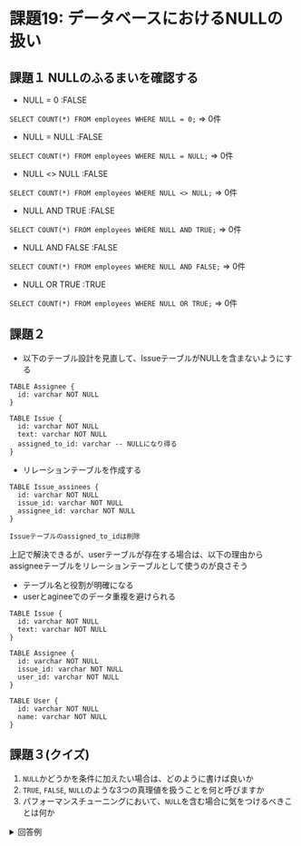 # 課題19: データベースにおけるNULLの扱い

## 課題１ NULLのふるまいを確認する

- NULL = 0 :FALSE

`SELECT COUNT(*) FROM employees WHERE NULL = 0;`
=> 0件

- NULL = NULL :FALSE

`SELECT COUNT(*) FROM employees WHERE NULL = NULL;`
=> 0件

- NULL <> NULL :FALSE

`SELECT COUNT(*) FROM employees WHERE NULL <> NULL;`
=> 0件

- NULL AND TRUE :FALSE

`SELECT COUNT(*) FROM employees WHERE NULL AND TRUE;`
=> 0件


- NULL AND FALSE :FALSE

`SELECT COUNT(*) FROM employees WHERE NULL AND FALSE;`
=> 0件

- NULL OR TRUE :TRUE

`SELECT COUNT(*) FROM employees WHERE NULL OR TRUE;`
=> 0件

## 課題２

- 以下のテーブル設計を見直して、IssueテーブルがNULLを含まないようにする

```
TABLE Assignee {
  id: varchar NOT NULL
}

TABLE Issue {
  id: varchar NOT NULL
  text: varchar NOT NULL
  assigned_to_id: varchar -- NULLになり得る
}
```

- リレーションテーブルを作成する
```
TABLE Issue_assinees {
  id: varchar NOT NULL
  issue_id: varchar NOT NULL
  assignee_id: varchar NOT NULL
}

Issueテーブルのassigned_to_idは削除
```

上記で解決できるが、userテーブルが存在する場合は、以下の理由からassigneeテーブルをリレーションテーブルとして使うのが良さそう
- テーブル名と役割が明確になる
- userとagineeでのデータ重複を避けられる

```
TABLE Issue {
  id: varchar NOT NULL
  text: varchar NOT NULL
}

TABLE Assignee {
  id: varchar NOT NULL
  issue_id: varchar NOT NULL
  user_id: varchar NOT NULL
}

TABLE User {
  id: varchar NOT NULL
  name: varchar NOT NULL
}
```

## 課題３(クイズ)

1. `NULL`かどうかを条件に加えたい場合は、どのように書けば良いか
2. `TRUE`, `FALSE`, `NULL`のような3つの真理値を扱うことを何と呼びますか
3. パフォーマンスチューニングにおいて、`NULL`を含む場合に気をつけるべきことは何か

<details>
  <summary>回答例</summary>

1. `IS`, `IS NOT`を使う

2. 3値論理

3. インデックスはNULLを含む検索には使用されない: [参考 IS NULLの最適化](https://dev.mysql.com/doc/refman/5.6/ja/is-null-optimization.html)
</details>
